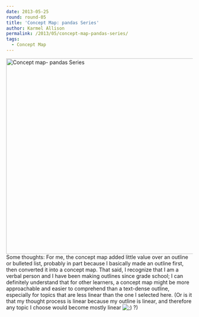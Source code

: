 ```yaml
---
date: 2013-05-25
round: round-05
title: 'Concept Map: pandas Series'
author: Karmel Allison
permalink: /2013/05/concept-map-pandas-series/
tags:
  - Concept Map
---
```

[<img class="alignnone size-large wp-image-2779" alt="Concept map- pandas Series" src="http://teaching.software-carpentry.org/wp-content/uploads/2013/05/Concept-map-pandas-Series-1024x765.png" width="707" height="528" />][1]Some thoughts: For me, the concept map added little value over an outline or bulleted list, probably in part because I basically made an outline first, then converted it into a concept map. That said, I recognize that I am a verbal person and I have been making outlines since grade school; I can definitely understand that for other learners, a concept map might be more approachable and easier to comprehend than a text-dense outline, especially for topics that are less linear than the one I selected here. (Or is it that my thought process is linear because my outline is linear, and therefore any topic I choose would become mostly linear <img src="http://localhost:8080/wp-includes/images/smilies/icon_wink.gif" alt=";)" class="wp-smiley" /> ?)

 [1]: http://teaching.software-carpentry.org/wp-content/uploads/2013/05/Concept-map-pandas-Series.png
